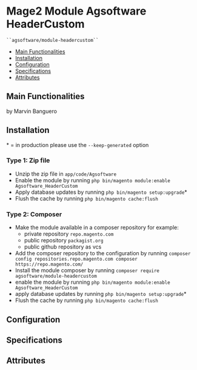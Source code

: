 # Mage2 Module Agsoftware HeaderCustom

    ``agsoftware/module-headercustom``

 - [Main Functionalities](#markdown-header-main-functionalities)
 - [Installation](#markdown-header-installation)
 - [Configuration](#markdown-header-configuration)
 - [Specifications](#markdown-header-specifications)
 - [Attributes](#markdown-header-attributes)


## Main Functionalities
by Marvin Banguero

## Installation
\* = in production please use the `--keep-generated` option

### Type 1: Zip file

 - Unzip the zip file in `app/code/Agsoftware`
 - Enable the module by running `php bin/magento module:enable Agsoftware_HeaderCustom`
 - Apply database updates by running `php bin/magento setup:upgrade`\*
 - Flush the cache by running `php bin/magento cache:flush`

### Type 2: Composer

 - Make the module available in a composer repository for example:
    - private repository `repo.magento.com`
    - public repository `packagist.org`
    - public github repository as vcs
 - Add the composer repository to the configuration by running `composer config repositories.repo.magento.com composer https://repo.magento.com/`
 - Install the module composer by running `composer require agsoftware/module-headercustom`
 - enable the module by running `php bin/magento module:enable Agsoftware_HeaderCustom`
 - apply database updates by running `php bin/magento setup:upgrade`\*
 - Flush the cache by running `php bin/magento cache:flush`


## Configuration




## Specifications




## Attributes




